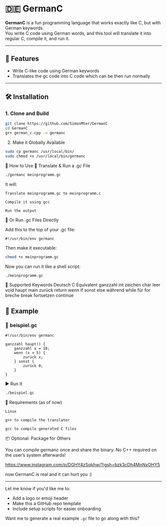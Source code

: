 # 🇩🇪 GermanC

**GermanC** is a fun programming language that works exactly like C, but with German keywords.  
You write C code using German words, and this tool will translate it into regular C, compile it, and run it.

---

## 🚀 Features

- Write C-like code using German keywords
- Translates the gc code into C code which can be then run normally 

---

## 🛠 Installation

### 1. Clone and Build

```bash
git clone https://github.com/SimonMter/GermanC
cd GermanC
g++ german_c.cpp -o germanc
```
2. Make it Globally Available
```bash
sudo cp germanc /usr/local/bin/
sudo chmod +x /usr/local/bin/germanc
```

📜 How to Use
🧪 Translate & Run a .gc File
```bash
./germanc meinprogramm.gc
```

It will:

    Translate meinprogramm.gc to meinprogramm.c

    Compile it using gcc

    Run the output

🔁 Or Run .gc Files Directly

Add this to the top of your .gc file:
```gc
#!/usr/bin/env germanc
```
Then make it executable:
```bash
chmod +x meinprogramm.gc
```
Now you can run it like a shell script:
```bash
./meinprogramm.gc
```
🧠 Supported Keywords
Deutsch	C Equivalent
ganzzahl	int
zeichen	char
leer	void
haupt	main
zurück	return
wenn	if
sonst	else
während	while
für	for
breche	break
fortsetzen	continue
## 🧪 Example
### 📝 beispiel.gc
```gc
#!/usr/bin/env germanc

ganzzahl haupt() {
    ganzzahl x = 10;
    wenn (x > 5) {
        zurück x;
    } sonst {
        zurück 0;
    }
}
```

▶️ Run It
```bash
./beispiel.gc
```
🔧 Requirements (as of now)

    Linux

    g++ to compile the translator

    gcc to compile generated C files

📦 Optional: Package for Others

You can compile germanc once and share the binary. No C++ required on the user’s system afterwards!

https://www.instagram.com/p/DGHY4zSqkhw/?igsh=bzk3cDh4MnNxOHY5

now GermanC is real and it can hurt you :)




---

Let me know if you'd like me to:
- Add a logo or emoji header
- Make this a GitHub repo template
- Include setup scripts for easier onboarding

Want me to generate a real example `.gc` file to go along with this?
